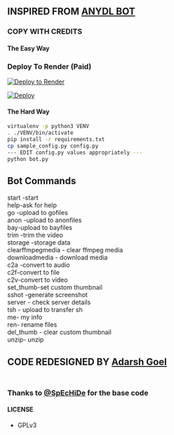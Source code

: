 ## INSPIRED FROM [ANYDL BOT](https://t.me/any_dl_x_bot)

### COPY WITH CREDITS

#### The Easy Way

### Deploy To Render (Paid)

[![Deploy to Render](https://render.com/images/deploy-to-render-button.svg)](https://render.com/deploy?)


[![Deploy](https://www.herokucdn.com/deploy/button.svg)](https://heroku.com/deploy?template=https://github.com/adarsh-goel/anydl)

#### The Hard Way

```sh
virtualenv -p python3 VENV
. ./VENV/bin/activate
pip install -r requirements.txt
cp sample_config.py config.py
--- EDIT config.py values appropriately ---
python bot.py
```
## Bot Commands

start -start <br>
help-ask for help <br>
go -upload to gofiles <br>
anon -upload to anonfiles<br>
bay-upload to bayfiles<br>
trim -trim the video<br>
storage -storage data<br>
clearffmpegmedia - clear ffmpeg media<br>
downloadmedia - download media<br>
c2a -convert to audio<br>
c2f-convert to file<br>
c2v-convert to video<br>
set_thumb-set custom thumbnail<br>
sshot -generate screenshot<br>
server - check server details <br>
tsh - upload to transfer sh<br>
me- my info<br>
ren- rename files<br>
del_thumb - clear custom thumbnail<br>
unzip- unzip


## CODE REDESIGNED BY [Adarsh Goel](https://github.com/adarsh-goel)<br><br>
### Thanks to [@SpEcHiDe](https://github.com/spechide) for the base code
#### LICENSE
- GPLv3


